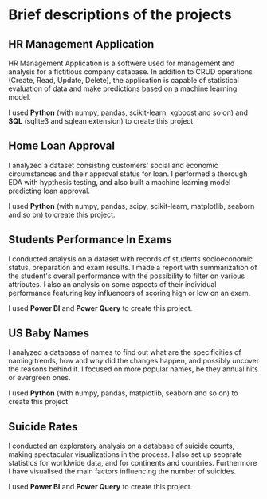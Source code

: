 # Brief descriptions of the projects

## HR Management Application
HR Management Application is a softwere used for management and analysis for a fictitious company database. In addition to CRUD operations (Create, Read, Update, Delete), the application is capable of statistical evaluation of data and make predictions based on a machine learning model.

I used <b>Python</b> (with numpy, pandas, scikit-learn, xgboost and so on) and <b>SQL</b> (sqlite3 and sqlean extension) to create this project.

## Home Loan Approval
I analyzed a dataset consisting customers' social and economic circumstances and their approval status for loan. I performed a thorough EDA with hypthesis testing, and also built a machine learning model predicting loan approval.

I used <b>Python</b> (with numpy, pandas, scipy, scikit-learn, matplotlib, seaborn and so on) to create this project.

## Students Performance In Exams
I conducted analysis on a dataset with records of students socioeconomic status, preparation and exam results. I made a report with summarization of the student's overall performance with the possibility to filter on various attributes. I also an analysis on some aspects of their individual performance featuring key influencers of scoring high or low on an exam.

I used <b>Power BI</b> and <b>Power Query</b> to create this project.

## US Baby Names
I analyzed a database of names to find out what are the specificities of naming trends, how and why did the changes happen, and possibly uncover the reasons behind it. I focused on more popular names, be they annual hits or evergreen ones.

I used <b>Python</b> (with numpy, pandas, matplotlib, seaborn and so on) to create this project.

## Suicide Rates
I conducted an exploratory analysis on a database of suicide counts, making spectacular visualizations in the process. I also set up separate statistics for worldwide data, and for continents and countries. Furthermore I have visualised the main factors influencing the number of suicides.

I used <b>Power BI</b> and <b>Power Query</b> to create this project.

